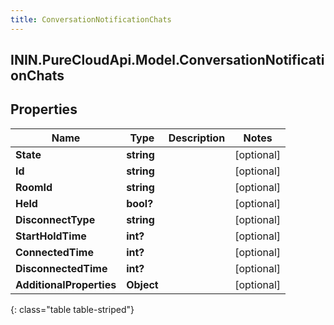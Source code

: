 ```yaml
---
title: ConversationNotificationChats
---
```

## ININ.PureCloudApi.Model.ConversationNotificationChats

## Properties

|Name | Type | Description | Notes|
|------------ | ------------- | ------------- | -------------|
| **State** | **string** |  | [optional] |
| **Id** | **string** |  | [optional] |
| **RoomId** | **string** |  | [optional] |
| **Held** | **bool?** |  | [optional] |
| **DisconnectType** | **string** |  | [optional] |
| **StartHoldTime** | **int?** |  | [optional] |
| **ConnectedTime** | **int?** |  | [optional] |
| **DisconnectedTime** | **int?** |  | [optional] |
| **AdditionalProperties** | **Object** |  | [optional] |
{: class="table table-striped"}


